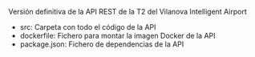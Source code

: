Versión definitiva de la API REST de la T2 del Vilanova Intelligent Airport
- src: Carpeta con todo el código de la API
- dockerfile: Fichero para montar la imagen Docker de la API
- package.json: Fichero de dependencias de la API
